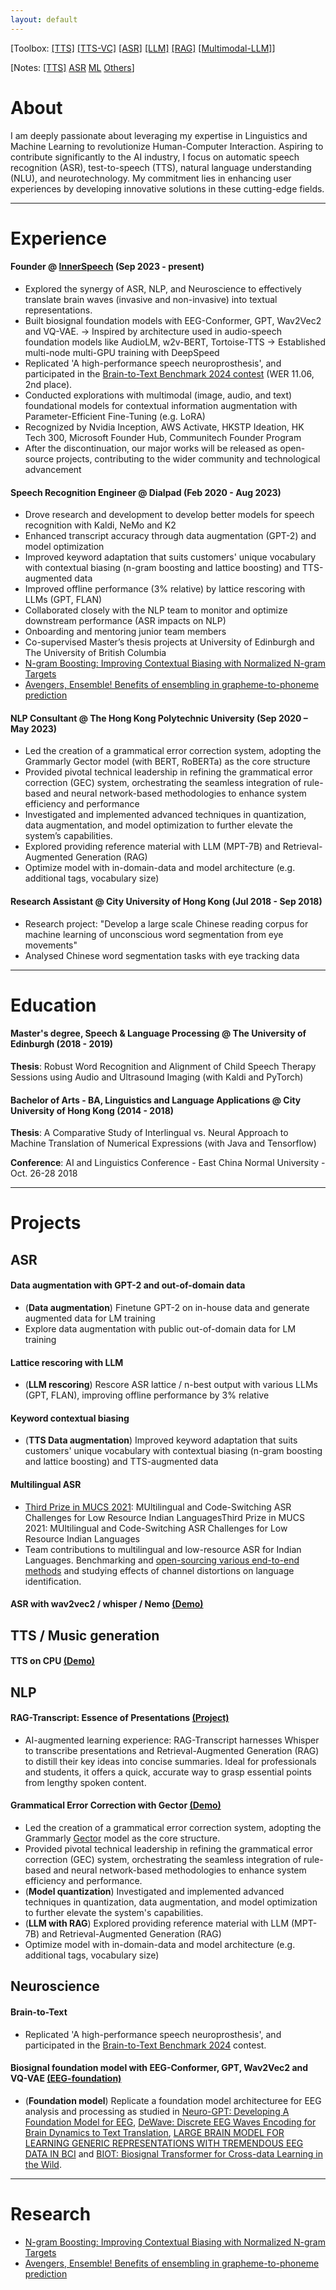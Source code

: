 ```yaml
---
layout: default
---
```


[Toolbox: [[TTS]](https://huggingface.co/spaces/kennethli319/TTS-toolbox) [[TTS-VC]](https://huggingface.co/spaces/kennethli319/xtts) [[ASR]](https://huggingface.co/spaces/kennethli319/ASR-toolbox) [[LLM]](https://huggingface.co/spaces/kennethli319/mpt-7b-instruct-rust) [[RAG]](https://huggingface.co/spaces/kennethli319/RAGArchcd) [[Multimodal-LLM]](https://huggingface.co/spaces/kennethli319/LLaVA-1.6)] 

[Notes: [[TTS]](./notes_tts.md) [ASR](./notes_asr.md) [ML](./notes_ml.md) [Others](./notes.md)]
# About

I am deeply passionate about leveraging my expertise in Linguistics and Machine Learning to revolutionize Human-Computer Interaction. Aspiring to contribute significantly to the AI industry, I focus on automatic speech recognition (ASR), test-to-speech (TTS), natural language understanding (NLU), and neurotechnology. My commitment lies in enhancing user experiences by developing innovative solutions in these cutting-edge fields.

---

# Experience

#### Founder @ [InnerSpeech](https://www.innerspeech.ai/) (Sep 2023 - present)

- Explored the synergy of ASR, NLP, and Neuroscience to effectively translate brain waves (invasive and non-invasive) into textual representations.
- Built biosignal foundation models with EEG-Conformer, GPT, Wav2Vec2 and VQ-VAE.
 → Inspired by architecture used in audio-speech foundation models like AudioLM, w2v-BERT, Tortoise-TTS
 → Established multi-node multi-GPU training with DeepSpeed
- Replicated 'A high-performance speech neuroprosthesis', and participated in the [Brain-to-Text Benchmark 2024 contest](https://eval.ai/web/challenges/challenge-page/2099/leaderboard/4944) (WER 11.06, 2nd place).
- Conducted explorations with multimodal (image, audio, and text) foundational models for contextual information augmentation with Parameter-Efficient Fine-Tuning (e.g. LoRA)
- Recognized by Nvidia Inception, AWS Activate, HKSTP Ideation, HK Tech 300, Microsoft Founder Hub, Communitech Founder Program
- After the discontinuation, our major works will be released as open-source projects, contributing to the wider community and technological advancement

#### Speech Recognition Engineer @ Dialpad (Feb 2020 - Aug 2023)

- Drove research and development to develop better models for speech recognition with Kaldi, NeMo and K2
- Enhanced transcript accuracy through data augmentation (GPT-2) and model optimization
- Improved keyword adaptation that suits customers' unique vocabulary with contextual biasing (n-gram boosting and lattice boosting) and TTS-augmented data
- Improved offline performance (3% relative) by lattice rescoring with LLMs (GPT, FLAN)
- Collaborated closely with the NLP team to monitor and optimize downstream performance (ASR impacts on NLP)
- Onboarding and mentoring junior team members
- Co-supervised Master’s thesis projects at University of Edinburgh and The University of British Columbia
- [N-gram Boosting: Improving Contextual Biasing with Normalized N-gram Targets](https://arxiv.org/abs/2308.02092)
- [Avengers, Ensemble! Benefits of ensembling in grapheme-to-phoneme prediction](https://aclanthology.org/2021.sigmorphon-1.16v2.pdf)

#### NLP Consultant @ The Hong Kong Polytechnic University (Sep 2020 – May 2023)

- Led the creation of a grammatical error correction system, adopting the Grammarly Gector model (with BERT, RoBERTa) as the core structure
- Provided pivotal technical leadership in refining the grammatical error correction (GEC) system, orchestrating the seamless integration of rule-based and neural network-based methodologies to enhance system efficiency and performance
- Investigated and implemented advanced techniques in quantization, data augmentation, and model optimization to further elevate the system’s capabilities.
- Explored providing reference material with LLM (MPT-7B) and Retrieval-Augmented Generation (RAG)
- Optimize model with in-domain-data and model architecture (e.g. additional tags, vocabulary size)

#### Research Assistant @ City University of Hong Kong (Jul 2018 - Sep 2018)

- Research project: "Develop a large scale Chinese reading corpus for machine learning of unconscious word segmentation from eye movements"
- Analysed Chinese word segmentation tasks with eye tracking data

---

# Education

#### Master's degree, Speech & Language Processing @ The University of Edinburgh (2018 - 2019)

**Thesis**: Robust Word Recognition and Alignment of Child Speech Therapy Sessions using Audio and Ultrasound Imaging (with Kaldi and PyTorch)

#### Bachelor of Arts - BA, Linguistics and Language Applications @ City University of Hong Kong (2014 - 2018)

**Thesis**: A Comparative Study of Interlingual vs. Neural Approach to Machine Translation of Numerical Expressions (with Java and Tensorflow)

**Conference**: AI and Linguistics Conference - East China Normal University - Oct. 26-28 2018

---

# Projects

## ASR

#### Data augmentation with GPT-2 and out-of-domain data

- (**Data augmentation**) Finetune GPT-2 on in-house data and generate augmented data for LM training
- Explore data augmentation with public out-of-domain data for LM training

#### Lattice rescoring with LLM

- (**LLM rescoring**) Rescore ASR lattice / n-best output with various LLMs (GPT, FLAN), improving offline performance by 3% relative

#### Keyword contextual biasing

- (**TTS Data augmentation**) Improved keyword adaptation that suits customers' unique vocabulary with contextual biasing (n-gram boosting and lattice boosting) and TTS-augmented data

#### Multilingual ASR

- [Third Prize in MUCS 2021](https://navana-tech.github.io/MUCS2021/assets/img/winners/subtask1/3.PNG): MUltilingual and Code-Switching ASR Challenges for Low Resource Indian LanguagesThird Prize in MUCS 2021: MUltilingual and Code-Switching ASR Challenges for Low Resource Indian Languages
- Team contributions to multilingual and low-resource ASR for Indian Languages. Benchmarking and [open-sourcing various end-to-end methods](https://github.com/dialpad/mucs_2021_dialpad) and studying effects of channel distortions on language identification.

#### ASR with wav2vec2 / whisper / Nemo [(Demo)](https://huggingface.co/spaces/kennethli319/ASR-toolbox)

## TTS / Music generation

#### TTS on CPU [(Demo)](https://huggingface.co/spaces/kennethli319/TTS-toolbox)

## NLP

#### RAG-Transcript: Essence of Presentations [(Project)](https://innerspeech.notion.site/BCI-NEUROTECHNOLOGY-SPRING-SCHOOL-2023-2d3bfeb0718c4f21b6da83a789a35b69)
- AI-augmented learning experience: RAG-Transcript harnesses Whisper to transcribe presentations and Retrieval-Augmented Generation (RAG) to distill their key ideas into concise summaries. Ideal for professionals and students, it offers a quick, accurate way to grasp essential points from lengthy spoken content.

#### Grammatical Error Correction with Gector [(Demo)]()

- Led the creation of a grammatical error correction system, adopting the Grammarly [Gector](https://github.com/grammarly/gector) model as the core structure.
- Provided pivotal technical leadership in refining the grammatical error correction (GEC) system, orchestrating the seamless integration of rule-based and neural network-based methodologies to enhance system efficiency and performance.
- (**Model quantization**) Investigated and implemented advanced techniques in quantization, data augmentation, and model optimization to further elevate the system's capabilities.
- (**LLM with RAG**) Explored providing reference material with LLM (MPT-7B) and Retrieval-Augmented Generation (RAG)
- Optimize model with in-domain-data and model architecture (e.g. additional tags, vocabulary size)

## Neuroscience

#### Brain-to-Text

- Replicated 'A high-performance speech neuroprosthesis', and participated in the [Brain-to-Text Benchmark 2024](https://eval.ai/web/challenges/challenge-page/2099/overview) contest. 

#### Biosignal foundation model with EEG-Conformer, GPT, Wav2Vec2 and VQ-VAE [(EEG-foundation)](https://github.com/kennethli319/EEG-foundation)

- (**Foundation model**) Replicate a foundation model architecturee for EEG analysis and processing as studied in [Neuro-GPT: Developing A Foundation Model for EEG](https://arxiv.org/abs/2311.03764), [DeWave: Discrete EEG Waves Encoding for Brain Dynamics to Text Translation](https://openreview.net/pdf?id=WaLI8slhLw), [LARGE BRAIN MODEL FOR LEARNING GENERIC REPRESENTATIONS WITH TREMENDOUS EEG DATA IN BCI](https://openreview.net/pdf?id=QzTpTRVtrP) and [BIOT: Biosignal Transformer for Cross-data Learning in the Wild](https://openreview.net/pdf?id=c2LZyTyddi).

---

# Research

- [N-gram Boosting: Improving Contextual Biasing with Normalized N-gram Targets](https://arxiv.org/abs/2308.02092)
- [Avengers, Ensemble! Benefits of ensembling in grapheme-to-phoneme prediction](https://aclanthology.org/2021.sigmorphon-1.16v2.pdf)

